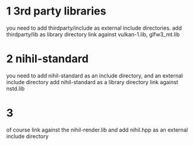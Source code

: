 # 1 3rd party libraries
you need to add thirdparty/include as external include directories.
add thirdparty/lib as library directory
link against vulkan-1.lib, glfw3_mt.lib

# 2 nihil-standard
you need to add nihil-standard as an include directory, and an external include directory
add nihil-standard as a library directory
link against nstd.lib

# 3
of course link against the nihil-render.lib
and add nihil.hpp as an external include directory